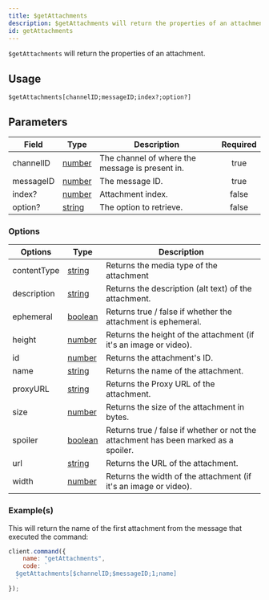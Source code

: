 ```yaml
---
title: $getAttachments
description: $getAttachments will return the properties of an attachment.
id: getAttachments
---
```


`$getAttachments` will return the properties of an attachment.

## Usage

```aoi
$getAttachments[channelID;messageID;index?;option?]
```

## Parameters

| Field     | Type                                                                                              | Description                                     | Required |
| --------- | ------------------------------------------------------------------------------------------------- | ----------------------------------------------- | :------: |
| channelID | [number](https://developer.mozilla.org/en-US/docs/Web/JavaScript/Reference/Global_Objects/Number) | The channel of where the message is present in. |   true   |
| messageID | [number](https://developer.mozilla.org/en-US/docs/Web/JavaScript/Reference/Global_Objects/Number) | The message ID.                                 |   true   |
| index?    | [number](https://developer.mozilla.org/en-US/docs/Web/JavaScript/Reference/Global_Objects/Number) | Attachment index.                               |  false   |
| option?   | [string](https://developer.mozilla.org/en-US/docs/Web/JavaScript/Reference/Global_Objects/String) | The option to retrieve.                         |  false   |

### Options

| Options     | Type                                                                                                | Description                                                                         |
| ----------- | --------------------------------------------------------------------------------------------------- | ----------------------------------------------------------------------------------- |
| contentType | [string](https://developer.mozilla.org/en-US/docs/Web/JavaScript/Reference/Global_Objects/String)   | Returns the media type of the attachment                                            |
| description | [string](https://developer.mozilla.org/en-US/docs/Web/JavaScript/Reference/Global_Objects/String)   | Returns the description (alt text) of the attachment.                               |
| ephemeral   | [boolean](https://developer.mozilla.org/en-US/docs/Web/JavaScript/Reference/Global_Objects/Boolean) | Returns true / false if whether the attachment is ephemeral.                        |
| height      | [number](https://developer.mozilla.org/en-US/docs/Web/JavaScript/Reference/Global_Objects/Number)   | Returns the height of the attachment (if it's an image or video).                   |
| id          | [number](https://developer.mozilla.org/en-US/docs/Web/JavaScript/Reference/Global_Objects/Number)   | Returns the attachment's ID.                                                        |
| name        | [string](https://developer.mozilla.org/en-US/docs/Web/JavaScript/Reference/Global_Objects/String)   | Returns the name of the attachment.                                                 |
| proxyURL    | [string](https://developer.mozilla.org/en-US/docs/Web/JavaScript/Reference/Global_Objects/String)   | Returns the Proxy URL of the attachment.                                            |
| size        | [number](https://developer.mozilla.org/en-US/docs/Web/JavaScript/Reference/Global_Objects/Number)   | Returns the size of the attachment in bytes.                                        |
| spoiler     | [boolean](https://developer.mozilla.org/en-US/docs/Web/JavaScript/Reference/Global_Objects/Boolean) | Returns true / false if whether or not the attachment has been marked as a spoiler. |
| url         | [string](https://developer.mozilla.org/en-US/docs/Web/JavaScript/Reference/Global_Objects/String)   | Returns the URL of the attachment.                                                  |
| width       | [number](https://developer.mozilla.org/en-US/docs/Web/JavaScript/Reference/Global_Objects/Number)   | Returns the width of the attachment (if it's an image or video).                    |

### Example(s)

This will return the name of the first attachment from the message that executed the command:

```javascript
client.command({
    name: "getAttachments",
    code: `
  $getAttachments[$channelID;$messageID;1;name]
  `
});
```
